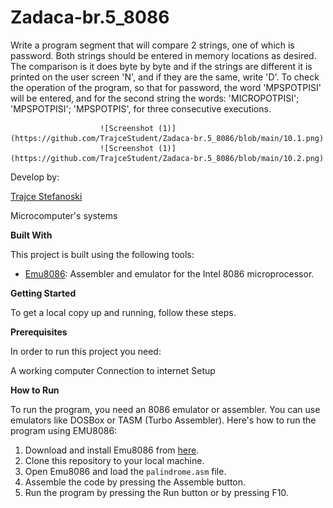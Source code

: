 # Zadaca-br.5_8086

Write a program segment that will compare 2 strings, one of which is password. Both strings should be entered in memory locations as desired. The comparison is it does byte by byte and if the strings are different it is printed on the user screen 'N', and if they are the same, write 'D'. To check the operation of the program, so that for password, the word 'MPSPOTPISI' will be entered, and for the second string the words: 'MICROPOTPISI'; 'MPSPOTPISI'; 'MPSPOTPIS', for three consecutive executions.

						![Screenshot (1)](https://github.com/TrajceStudent/Zadaca-br.5_8086/blob/main/10.1.png)   
						![Screenshot (1)](https://github.com/TrajceStudent/Zadaca-br.5_8086/blob/main/10.2.png)   


				
		
Develop by:

[Trajce Stefanoski ](https://github.com/TrajceStudent)

Microcomputer's systems

**Built With**

This project is built using the following tools:

- [Emu8086](https://emu8086-microprocessor-emulator.en.softonic.com/): Assembler and emulator for the Intel 8086 microprocessor.

**Getting Started**

To get a local copy up and running, follow these steps.

**Prerequisites**

In order to run this project you need:

A working computer
Connection to internet
Setup

**How to Run**

To run the program, you need an 8086 emulator or assembler. You can use emulators like DOSBox or TASM (Turbo Assembler). Here's how to run the program using EMU8086:

1. Download and install Emu8086 from [here](https://emu8086-microprocessor-emulator.en.softonic.com/).
2. Clone this repository to your local machine.
3. Open Emu8086 and load the `palindrome.asm` file.
4. Assemble the code by pressing the Assemble button.
5. Run the program by pressing the Run button or by pressing F10.
